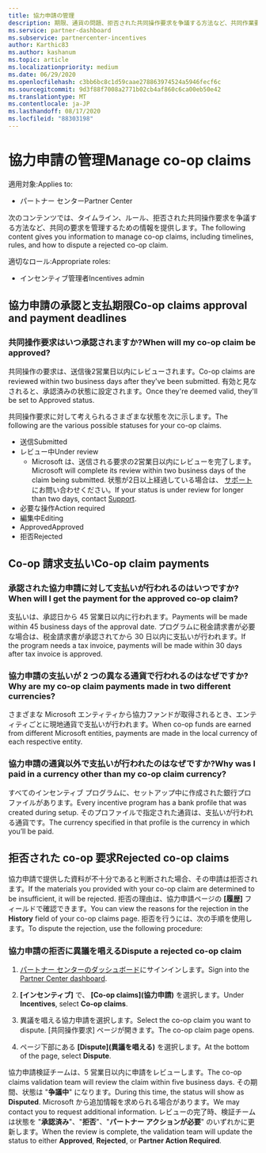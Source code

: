```yaml
---
title: 協力申請の管理
description: 期限、通貨の問題、拒否された共同操作要求を争議する方法など、共同作業要求プロセスについて理解します。
ms.service: partner-dashboard
ms.subservice: partnercenter-incentives
author: Karthic83
ms.author: kashanum
ms.topic: article
ms.localizationpriority: medium
ms.date: 06/29/2020
ms.openlocfilehash: c3bb6bc8c1d59caae278863974524a5946fecf6c
ms.sourcegitcommit: 9d3f88f7008a2771b02cb4af860c6ca00eb50e42
ms.translationtype: MT
ms.contentlocale: ja-JP
ms.lasthandoff: 08/17/2020
ms.locfileid: "88303198"
---
```

# <a name="manage-co-op-claims"></a><span data-ttu-id="fc7f4-103">協力申請の管理</span><span class="sxs-lookup"><span data-stu-id="fc7f4-103">Manage co-op claims</span></span>

<span data-ttu-id="fc7f4-104">適用対象:</span><span class="sxs-lookup"><span data-stu-id="fc7f4-104">Applies to:</span></span>

- <span data-ttu-id="fc7f4-105">パートナー センター</span><span class="sxs-lookup"><span data-stu-id="fc7f4-105">Partner Center</span></span>

<span data-ttu-id="fc7f4-106">次のコンテンツでは、タイムライン、ルール、拒否された共同操作要求を争議する方法など、共同の要求を管理するための情報を提供します。</span><span class="sxs-lookup"><span data-stu-id="fc7f4-106">The following content gives you information to manage co-op claims, including timelines, rules, and how to dispute a rejected co-op claim.</span></span>

<span data-ttu-id="fc7f4-107">適切なロール:</span><span class="sxs-lookup"><span data-stu-id="fc7f4-107">Appropriate roles:</span></span>

- <span data-ttu-id="fc7f4-108">インセンティブ管理者</span><span class="sxs-lookup"><span data-stu-id="fc7f4-108">Incentives admin</span></span>

## <a name="co-op-claims-approval-and-payment-deadlines"></a><span data-ttu-id="fc7f4-109">協力申請の承認と支払期限</span><span class="sxs-lookup"><span data-stu-id="fc7f4-109">Co-op claims approval and payment deadlines</span></span>

### <a name="when-will-my-co-op-claim-be-approved"></a><span data-ttu-id="fc7f4-110">共同操作要求はいつ承認されますか?</span><span class="sxs-lookup"><span data-stu-id="fc7f4-110">When will my co-op claim be approved?</span></span>

<span data-ttu-id="fc7f4-111">共同操作の要求は、送信後2営業日以内にレビューされます。</span><span class="sxs-lookup"><span data-stu-id="fc7f4-111">Co-op claims are reviewed within two business days after they've been submitted.</span></span> <span data-ttu-id="fc7f4-112">有効と見なされると、承認済みの状態に設定されます。</span><span class="sxs-lookup"><span data-stu-id="fc7f4-112">Once they're deemed valid, they'll be set to Approved status.</span></span>  

<span data-ttu-id="fc7f4-113">共同操作要求に対して考えられるさまざまな状態を次に示します。</span><span class="sxs-lookup"><span data-stu-id="fc7f4-113">The following are the various possible statuses for your co-op claims.</span></span>

- <span data-ttu-id="fc7f4-114">送信</span><span class="sxs-lookup"><span data-stu-id="fc7f4-114">Submitted</span></span>
- <span data-ttu-id="fc7f4-115">レビュー中</span><span class="sxs-lookup"><span data-stu-id="fc7f4-115">Under review</span></span>
  - <span data-ttu-id="fc7f4-116">Microsoft は、送信される要求の2営業日以内にレビューを完了します。</span><span class="sxs-lookup"><span data-stu-id="fc7f4-116">Microsoft will complete its review within two business days of the claim being submitted.</span></span> <span data-ttu-id="fc7f4-117">状態が2日以上経過している場合は、 [サポート](https://partner.microsoft.com/dashboard/support/incentives/servicerequests?category=incentives)にお問い合わせください。</span><span class="sxs-lookup"><span data-stu-id="fc7f4-117">If your status is under review for longer than two days, contact [Support](https://partner.microsoft.com/dashboard/support/incentives/servicerequests?category=incentives).</span></span>
- <span data-ttu-id="fc7f4-118">必要な操作</span><span class="sxs-lookup"><span data-stu-id="fc7f4-118">Action required</span></span>
- <span data-ttu-id="fc7f4-119">編集中</span><span class="sxs-lookup"><span data-stu-id="fc7f4-119">Editing</span></span>
- <span data-ttu-id="fc7f4-120">Approved</span><span class="sxs-lookup"><span data-stu-id="fc7f4-120">Approved</span></span>
- <span data-ttu-id="fc7f4-121">拒否</span><span class="sxs-lookup"><span data-stu-id="fc7f4-121">Rejected</span></span>

## <a name="co-op-claim-payments"></a><span data-ttu-id="fc7f4-122">Co-op 請求支払い</span><span class="sxs-lookup"><span data-stu-id="fc7f4-122">Co-op claim payments</span></span>

### <a name="when-will-i-get-the-payment-for-the-approved-co-op-claim"></a><span data-ttu-id="fc7f4-123">承認された協力申請に対して支払いが行われるのはいつですか?</span><span class="sxs-lookup"><span data-stu-id="fc7f4-123">When will I get the payment for the approved co-op claim?</span></span>

<span data-ttu-id="fc7f4-124">支払いは、承認日から 45 営業日以内に行われます。</span><span class="sxs-lookup"><span data-stu-id="fc7f4-124">Payments will be made within 45 business days of the approval date.</span></span> <span data-ttu-id="fc7f4-125">プログラムに税金請求書が必要な場合は、税金請求書が承認されてから 30 日以内に支払いが行われます。</span><span class="sxs-lookup"><span data-stu-id="fc7f4-125">If the program needs a tax invoice, payments will be made within 30 days after tax invoice is approved.</span></span>

### <a name="why-are-my-co-op-claim-payments-made-in-two-different-currencies"></a><span data-ttu-id="fc7f4-126">協力申請の支払いが 2 つの異なる通貨で行われるのはなぜですか?</span><span class="sxs-lookup"><span data-stu-id="fc7f4-126">Why are my co-op claim payments made in two different currencies?</span></span>

<span data-ttu-id="fc7f4-127">さまざまな Microsoft エンティティから協力ファンドが取得されるとき、エンティティごとに現地通貨で支払いが行われます。</span><span class="sxs-lookup"><span data-stu-id="fc7f4-127">When co-op funds are earned from different Microsoft entities, payments are made in the local currency of each respective entity.</span></span>  

### <a name="why-was-i-paid-in-a-currency-other-than-my-co-op-claim-currency"></a><span data-ttu-id="fc7f4-128">協力申請の通貨以外で支払いが行われたのはなぜですか?</span><span class="sxs-lookup"><span data-stu-id="fc7f4-128">Why was I paid in a currency other than my co-op claim currency?</span></span>

<span data-ttu-id="fc7f4-129">すべてのインセンティブ プログラムに、セットアップ中に作成された銀行プロファイルがあります。</span><span class="sxs-lookup"><span data-stu-id="fc7f4-129">Every incentive program has a bank profile that was created during setup.</span></span> <span data-ttu-id="fc7f4-130">そのプロファイルで指定された通貨は、支払いが行われる通貨です。</span><span class="sxs-lookup"><span data-stu-id="fc7f4-130">The currency specified in that profile is the currency in which you’ll be paid.</span></span>

## <a name="rejected-co-op-claims"></a><span data-ttu-id="fc7f4-131">拒否された co-op 要求</span><span class="sxs-lookup"><span data-stu-id="fc7f4-131">Rejected co-op claims</span></span>

<span data-ttu-id="fc7f4-132">協力申請で提供した資料が不十分であると判断された場合、その申請は拒否されます。</span><span class="sxs-lookup"><span data-stu-id="fc7f4-132">If the materials you provided with your co-op claim are determined to be insufficient, it will be rejected.</span></span> <span data-ttu-id="fc7f4-133">拒否の理由は、協力申請ページの **[履歴]** フィールドで確認できます。</span><span class="sxs-lookup"><span data-stu-id="fc7f4-133">You can view the reasons for the rejection in the **History** field of your co-op claims page.</span></span> <span data-ttu-id="fc7f4-134">拒否を行うには、次の手順を使用します。</span><span class="sxs-lookup"><span data-stu-id="fc7f4-134">To dispute the rejection, use the following procedure:</span></span>

### <a name="dispute-a-rejected-co-op-claim"></a><span data-ttu-id="fc7f4-135">協力申請の拒否に異議を唱える</span><span class="sxs-lookup"><span data-stu-id="fc7f4-135">Dispute a rejected co-op claim</span></span>

1. <span data-ttu-id="fc7f4-136">[パートナー センターのダッシュボード](https://partner.microsoft.com/dashboard/)にサインインします。</span><span class="sxs-lookup"><span data-stu-id="fc7f4-136">Sign into the [Partner Center dashboard](https://partner.microsoft.com/dashboard/).</span></span>

2. <span data-ttu-id="fc7f4-137">**[インセンティブ]** で、 **[Co-op claims]\(協力申請\)** を選択します。</span><span class="sxs-lookup"><span data-stu-id="fc7f4-137">Under **Incentives**, select **Co-op claims**.</span></span>

3. <span data-ttu-id="fc7f4-138">異議を唱える協力申請を選択します。</span><span class="sxs-lookup"><span data-stu-id="fc7f4-138">Select the co-op claim you want to dispute.</span></span> <span data-ttu-id="fc7f4-139">[共同操作要求] ページが開きます。</span><span class="sxs-lookup"><span data-stu-id="fc7f4-139">The co-op claim page opens.</span></span>

4. <span data-ttu-id="fc7f4-140">ページ下部にある **[Dispute]\(異議を唱える\)** を選択します。</span><span class="sxs-lookup"><span data-stu-id="fc7f4-140">At the bottom of the page, select **Dispute**.</span></span>

<span data-ttu-id="fc7f4-141">協力申請検証チームは、5 営業日以内に申請をレビューします。</span><span class="sxs-lookup"><span data-stu-id="fc7f4-141">The co-op claims validation team will review the claim within five business days.</span></span> <span data-ttu-id="fc7f4-142">その期間、状態は "**争議中**" になります。</span><span class="sxs-lookup"><span data-stu-id="fc7f4-142">During this time, the status will show as **Disputed**.</span></span> <span data-ttu-id="fc7f4-143">Microsoft から追加情報を求められる場合があります。</span><span class="sxs-lookup"><span data-stu-id="fc7f4-143">We may contact you to request additional information.</span></span> <span data-ttu-id="fc7f4-144">レビューの完了時、検証チームは状態を "**承認済み**"、"**拒否**"、"**パートナー アクションが必要**" のいずれかに更新します。</span><span class="sxs-lookup"><span data-stu-id="fc7f4-144">When the review is complete, the validation team will update the status to either **Approved**, **Rejected**, or **Partner Action Required**.</span></span>
